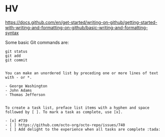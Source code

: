 # HV
https://docs.github.com/en/get-started/writing-on-github/getting-started-with-writing-and-formatting-on-github/basic-writing-and-formatting-syntax

Some basic Git commands are:
```
git status
git add
git commit


You can make an unordered list by preceding one or more lines of text with - or *.

- George Washington
- John Adams
- Thomas Jefferson


To create a task list, preface list items with a hyphen and space followed by [ ]. To mark a task as complete, use [x].

- [x] #739
- [ ] https://github.com/octo-org/octo-repo/issues/740
- [ ] Add delight to the experience when all tasks are complete :tada:
